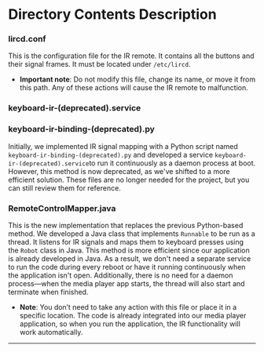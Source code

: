 # Directory Contents Description

### lircd.conf

This is the configuration file for the IR remote. It contains all the buttons and their signal frames. It must be located under `/etc/lircd`. 

- **Important note**: Do not modify this file, change its name, or move it from this path. Any of these actions will cause the IR remote to malfunction.

### keyboard-ir-(deprecated).service  
### keyboard-ir-binding-(deprecated).py

Initially, we implemented IR signal mapping with a Python script named `keyboard-ir-binding-(deprecated).py` and developed a service `keyboard-ir-(deprecated).service`to run it continuously as a daemon process at boot. However, this method is now deprecated, as we've shifted to a more efficient solution. These files are no longer needed for the project, but you can still review them for reference.

### RemoteControlMapper.java

This is the new implementation that replaces the previous Python-based method. We developed a Java class that implements `Runnable` to be run as a thread. It listens for IR signals and maps them to keyboard presses using the `Robot` class in Java. This method is more efficient since our application is already developed in Java. As a result, we don't need a separate service to run the code during every reboot or have it running continuously when the application isn't open. Additionally, there is no need for a daemon process—when the media player app starts, the thread will also start and terminate when finished.

- **Note**: You don’t need to take any action with this file or place it in a specific location. The code is already integrated into our media player application, so when you run the application, the IR functionality will work automatically.

---

